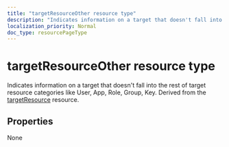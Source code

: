 ```yaml
---
title: "targetResourceOther resource type"
description: "Indicates information on a target that doesn't fall into the rest of target resource categories like User, App, Role, Group, Key. Derived from the targetResource resource."
localization_priority: Normal
doc_type: resourcePageType
---
```


# targetResourceOther resource type
Indicates information on a target that doesn't fall into the rest of target resource categories like User, App, Role, Group, Key. Derived from the [targetResource](targetresource.md) resource.



## Properties
None

<!-- uuid: 8fcb5dbc-d5aa-4681-8e31-b001d5168d79
2015-10-25 14:57:30 UTC -->
<!-- {
  "type": "#page.annotation",
  "description": "targetResourceOther resource",
  "keywords": "",
  "section": "documentation",
  "tocPath": ""
}-->
